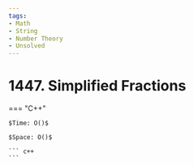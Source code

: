 ```yaml
---
tags:
- Math
- String
- Number Theory
- Unsolved
---
```



# 1447. Simplified Fractions

=== "C++"

    $Time: O()$

    $Space: O()$

    ``` c++
    ```